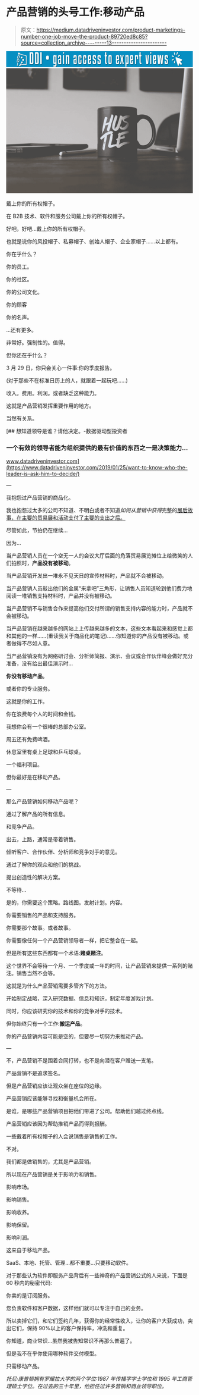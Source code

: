 # 产品营销的头号工作:移动产品

> 原文：<https://medium.datadriveninvestor.com/product-marketings-number-one-job-move-the-product-89720ed8c85?source=collection_archive---------13----------------------->

[![](img/ef07fcaa0b15b1ce11423e18edb1f3e7.png)](http://www.track.datadriveninvestor.com/1B9E)![](img/9882497d2bbaa99c4051ffaf208e240a.png)

戴上你的所有权帽子。

在 B2B 技术、软件和服务公司戴上你的所有权帽子。

好吧，好吧…戴上你的所有权帽子。

也就是说你的风投帽子、私募帽子、创始人帽子、企业家帽子……以上都有。

你在乎什么？

你的员工。

你的社区。

你的公司文化。

你的顾客

你的名声。

…还有更多。

非常好。强制性的。值得。

但你还在乎什么？

3 月 29 日，你只会关心一件事:你的季度报告。

(对于那些不在标准日历上的人，就跟着一起玩吧……)

收入。费用。利润。或者缺乏这种能力。

这就是产品营销发挥重要作用的地方。

当然有关系。

[](https://www.datadriveninvestor.com/2019/01/25/want-to-know-who-the-leader-is-ask-him-to-decide/) [## 想知道领导是谁？请他决定。-数据驱动型投资者

### 一个有效的领导者能为组织提供的最有价值的东西之一是决策能力…

www.datadriveninvestor.com](https://www.datadriveninvestor.com/2019/01/25/want-to-know-who-the-leader-is-ask-him-to-decide/) 

—

我抱怨过产品营销的商品化。

我也抱怨过太多的公司不知道、不明白或者不知道*如何从营销中获得*完整的[展后故事，在主要的贸易展和活动支付了主要的支出之后。](https://medium.com/@tcjpost/the-ceo-cmo-1-1-post-event-stress-test-a3f2becd29c3)

尽管如此，节拍仍在继续…

因为…

当产品营销人员在一个空无一人的会议大厅后面的角落贸易展览摊位上给微笑的人们拍照时，**产品没有被移动**。

当产品营销开发出一堆永不见天日的宣传材料时，产品就不会被移动。

当产品营销人员敲出他们的金属“来拿吧”三角形，让销售人员知道轮到他们费力地阅读一堆销售支持材料时，产品并没有被移动。

当产品营销不与销售合作来提高他们交付所谓的销售支持内容的能力时，产品就不会被移动。

当产品营销在越来越多的网站上上传越来越多的文本，这些文本看起来和感觉上都和其他的一样……(重读我关于商品化的笔记)……你知道你的产品没有被移动。或者做得不尽如人意。

当产品营销没有为网络研讨会、分析师简报、演示、会议或合作伙伴峰会做好充分准备，没有给出最佳演示时…

**你没有移动产品**。

或者你的专业服务。

这就是你的工作。

你在浪费每个人的时间和金钱。

我想你会有一个很棒的总部办公室。

周五还有免费啤酒。

休息室里有桌上足球和乒乓球桌。

一个福利项目。

但你最好是在移动产品。

—

那么产品营销如何移动产品呢？

通过了解产品的所有信息。

和竞争产品。

出去，上路，通常是带着销售。

倾听客户、合作伙伴、分析师和竞争对手的意见。

通过了解你的观众和他们的挑战。

提出创造性的解决方案。

不等待…

是的，你需要这个策略。路线图。发射计划。内容。

你需要销售的产品和支持服务。

你需要那个故事。或者故事。

你需要像任何一个产品营销领导者一样，把它整合在一起。

但是所有这些东西都有一个术语:**赌桌赌注**。

这个世界不会等待一个月、一个季度或一年的时间，让产品营销来提供一系列的赌注。销售当然不会等。

这就是为什么产品营销需要多管齐下的方法。

开始制定战略，深入研究数据、信息和知识，制定年度游戏计划。

同时，你应该研究你的技术和你的竞争对手的技术。

但你始终只有一个工作:**搬运产品**。

你的产品营销内容可能是空的，但要尽一切努力来推动产品。

—

不，产品营销不是围着合同打转，也不是向潜在客户赠送一支笔。

产品营销不是追求签名。

但是产品营销应该让观众坐在座位的边缘。

产品营销应该能够寻找和衡量机会所在。

是谁，是哪些产品营销项目把他们带进了公司。帮助他们越过终点线。

产品营销应该因为帮助推销产品而得到报酬。

一些戴着所有权帽子的人会说销售是销售的工作。

不对。

我们都是做销售的，尤其是产品营销。

所以现在产品营销是关于影响力和销售。

影响市场。

影响销售。

影响收养。

影响保留。

影响利润。

这来自于移动产品。

SaaS、本地、托管、管理…都不重要…只要移动软件。

对于那些认为软件即服务产品背后有一些神奇的产品营销公式的人来说，下面是 60 秒内的秘密代码:

你卖的是订阅服务。

您负责软件和客户数据，这样他们就可以专注于自己的业务。

所以卖掉它们，和它们签约几年，获得你的经常性收入，让你的客户大获成功，突出它们，保持 90%以上的客户保持率，冲洗和重复。

你知道，商业常识…虽然我被告知常识不再那么普遍了。

但是我不在乎你使用哪种软件交付模型。

只需移动产品。

*托尼·康普顿拥有罗耀拉大学的两个学位:1987 年传播学学士学位和 1995 年工商管理硕士学位。在过去的三十年里，他担任过许多营销和商业领导职位。*
